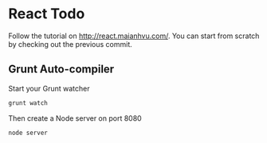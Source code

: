 React Todo
==========

Follow the tutorial on http://react.maianhvu.com/.
You can start from scratch by checking out the previous commit.

## Grunt Auto-compiler ##

Start your Grunt watcher
```sh
grunt watch
```

Then create a Node server on port 8080
```sh
node server
```
